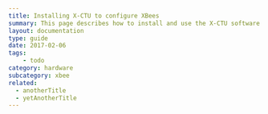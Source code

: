```yaml
---
title: Installing X-CTU to configure XBees
summary: This page describes how to install and use the X-CTU software to configure XBees
layout: documentation
type: guide
date: 2017-02-06
tags: 
    - todo
category: hardware
subcategory: xbee
related:
  - anotherTitle
  - yetAnotherTitle
---
```


